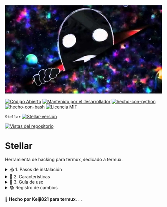 [![Imagen de Stellar](imagenes/anti-spiral1.jpg)](https://github.com/Keiji821/Stellar)

[![Código Abierto](https://img.shields.io/badge/Código%20Abierto-yes-blue.svg)](https://github.com/ellerbrock/open-source-badges/)
[![Mantenido por el desarrollador](https://img.shields.io/badge/Mantenido%20por%20el%20desarrollador-sí-green.svg)](https://GitHub.com/Naereen/StrapDown.js/graphs/commit-activity)
[![hecho-con-python](https://img.shields.io/badge/Hecho%20con-Python-1f425f.svg?logo=python&logoColor=white)](https://www.python.org/)
[![hecho-con-bash](https://img.shields.io/badge/Hecho%20con-Bash-1f425f.svg?logo=gnu-bash&logoColor=white)](https://www.gnu.org/software/bash/)
[![Licencia MIT](https://img.shields.io/badge/Licencia-MIT-blue.svg)](https://opensource.org/licenses/MIT)

`Stellar`
[![Stellar-versión](https://img.shields.io/badge/Stellar-versión-1.0.0-blue.svg)](https://github.com/Keiji821/Stellar/releases)

[![Vistas del repositorio](https://img.shields.io/github/watchers/keiji/stellar?style=social)](https://github.com/Keiji821/Stellar)


# Stellar

Herramienta de hacking para termux, dedicado a termux.

<details>
  <summary>📥 1. Pasos de instalación</summary>

**Nota:** asegúrate de tener descargado termux:api desde F-Droid para el correcto funcionamiento de la herramienta.

- ```git clone https://github.com/Keiji821/Stellar```

- ```cd Stellar```

**Esto instalará las dependencias necesarias para la Herramienta.**

- ```bash install.sh```
</details>

<details>
  <summary>🧩 2. Características</summary>

~/Stellar

- Osint `(4 comandos)`

- Pentesting `(En desarrollo)`  

- Phising `(En desarrollo)`  

- Encryption `(En desarrollo)`  

- Misc `(2 comandos)`  

- Chat Tor `(En desarrollo)`  

# 🛡 Seguridad
La herramienta anonimiza toda acción usando cloudflared (cloudflare) y tor en su termux.
# 
</details>

<details>
  <summary>📄 3. Guía de uso</summary>

> Después de ejecutar el archivo install.sh su sesión de termux se reiniciará y la herramienta se va a iniciar, para ver la lista de comandos disponibles ejecute "menu" en la terminal y se desplegará una lista de comandos disponibles para usar.

#
</details>

<details>
  <summary>📚 Registro de cambios</summary>

#
Actualización/00/00/2024

#
</details>

**🍁 Hecho por Keiji821 para termux**```...```
